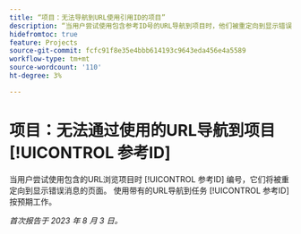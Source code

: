 ```yaml
---
title: “项目：无法导航到URL使用引用ID的项目”
description: “当用户尝试使用包含参考ID号的URL导航到项目时，他们被重定向到显示错误消息的页面。 使用带有引用ID的URL导航到任务可以按预期运行。”
hidefromtoc: true
feature: Projects
source-git-commit: fcfc91f8e35e4bbb614193c9643eda456e4a5589
workflow-type: tm+mt
source-wordcount: '110'
ht-degree: 3%

---
```



# 项目：无法通过使用的URL导航到项目 [!UICONTROL 参考ID]

当用户尝试使用包含的URL浏览项目时 [!UICONTROL 参考ID] 编号，它们将被重定向到显示错误消息的页面。 使用带有的URL导航到任务 [!UICONTROL 参考ID] 按预期工作。

_首次报告于 2023 年 8 月 3 日。_

